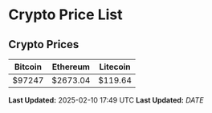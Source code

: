 # Crypto Price List

## Crypto Prices
| Bitcoin | Ethereum | Litecoin |
| ------- | -------- | -------- |
| $97247 | $2673.04 | $119.64 |
**Last Updated:** 2025-02-10 17:49 UTC
**Last Updated:** $DATE$
